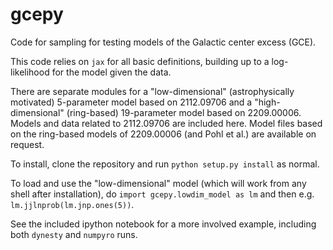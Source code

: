 # gcepy
Code for sampling for testing models of the Galactic center excess (GCE).

This code relies on `jax` for all basic definitions, building up to a log-likelihood for the model given the data.

There are separate modules for a "low-dimensional" (astrophysically motivated) 5-parameter model based on 2112.09706 and a "high-dimensional" (ring-based) 19-parameter model based on 2209.00006.
Models and data related to 2112.09706 are included here.
Model files based on the ring-based models of 2209.00006 (and Pohl et al.) are available on request.

To install, clone the repository and run ```python setup.py install``` as normal.

To load and use the "low-dimensional" model (which will work from any shell after installation), do `import gcepy.lowdim_model as lm` and then e.g. `lm.jjlnprob(lm.jnp.ones(5))`.

See the included ipython notebook for a more involved example, including both `dynesty` and `numpyro` runs.
